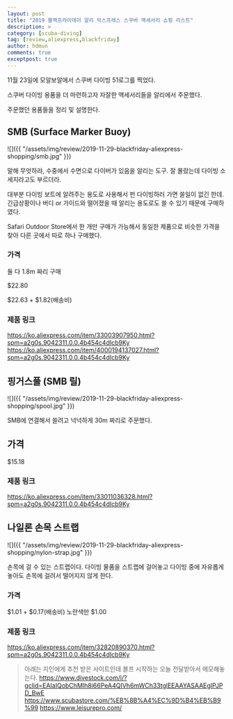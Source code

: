 ```yaml
---
layout: post
title: "2019 블랙프라이데이 알리 익스프레스 스쿠버 액세서리 쇼핑 리스트"
description: >
category: [scuba-diving]
tag: [review,aliexpress,blackfriday]
author: hdmun
comments: true
exceptpost: true
---
```


11월 23일에 모알보알에서 스쿠버 다이빙 51로그를 찍었다.

스쿠버 다이빙 용품을 더 마련하고자 자잘한 액세서리들을 알리에서 주문했다.

주문했던 용품들을 정리 및 설명한다.


## SMB (Surface Marker Buoy)

![]({{ "/assets/img/review/2019-11-29-blackfriday-aliexpress-shopping/smb.jpg" }})

말해 무엇하랴, 수중에서 수면으로 다이버가 있음을 알리는 도구. 잘 몰랐는데 다이빙 소세지라고도 부르더라.

대부분 다이빙 보트에 알려주는 용도로 사용해서 펀 다이빙하러 가면 쓸일이 없긴 한데. 긴급상황이나 버디 or 가이드와 떨어졌을 때 알리는 용도로도 쓸 수 있기 때문에 구매하였다.

Safari Outdoor Store에서 한 개만 구매가 가능해서 동일한 제품으로 비슷한 가격을 찾아 다른 곳에서 따로 하나 구매했다.

### 가격

둘 다 1.8m 짜리 구매

$22.80

$22.63 + $1.82(배송비)

### 제품 링크
https://ko.aliexpress.com/item/33003907950.html?spm=a2g0s.9042311.0.0.4b454c4dIcb9Ky
https://ko.aliexpress.com/item/4000194137027.html?spm=a2g0s.9042311.0.0.4b454c4dIcb9Ky


## 핑거스풀 (SMB 릴)

![]({{ "/assets/img/review/2019-11-29-blackfriday-aliexpress-shopping/spool.jpg" }})

SMB에 연결해서 쓸려고 넉넉하게 30m 짜리로 주문했다.

## 가격
$15.18

### 제품 링크
https://ko.aliexpress.com/item/33011036328.html?spm=a2g0s.9042311.0.0.4b454c4dIcb9Ky


## 나일론 손목 스트랩

![]({{ "/assets/img/review/2019-11-29-blackfriday-aliexpress-shopping/nylon-strap.jpg" }})

손목에 걸 수 있는 스트랩이다. 다이빙 물품을 스트랩에 걸어놓고 다이빙 중에 자유롭게 놓아도 손목에 걸려서 떨어지지 않게 한다.

### 가격
$1.01 + $0.17(배송비)
노란색만 $1.00

### 제품 링크
https://ko.aliexpress.com/item/32820890370.html?spm=a2g0s.9042311.0.0.4b454c4dIcb9Ky



> 아래는 지인에게 추천 받은 사이트인데 블프 시작하는 오늘 전달받아서 메모해놓는다.
 https://www.divestock.com/i/?gclid=EAIaIQobChMIh8i66PeA4QIVh6mWCh33tglEEAAYASAAEgIPJPD_BwE
 https://www.scubastore.com/%EB%8B%A4%EC%9D%B4%EB%B9%99
 https://www.leisurepro.com/

